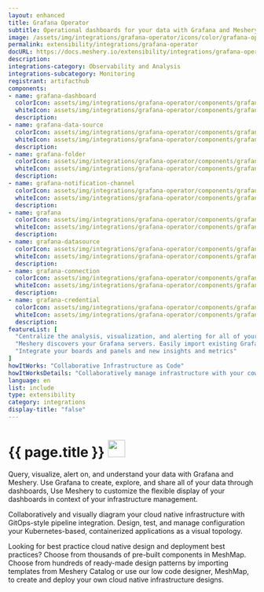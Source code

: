 ```yaml
---
layout: enhanced
title: Grafana Operator
subtitle: Operational dashboards for your data with Grafana and Meshery
image: /assets/img/integrations/grafana-operator/icons/color/grafana-operator-color.svg
permalink: extensibility/integrations/grafana-operator
docURL: https://docs.meshery.io/extensibility/integrations/grafana-operator
description: 
integrations-category: Observability and Analysis
integrations-subcategory: Monitoring
registrant: artifacthub
components: 
- name: grafana-dashboard
  colorIcon: assets/img/integrations/grafana-operator/components/grafana-dashboard/icons/color/grafana-dashboard-color.svg
  whiteIcon: assets/img/integrations/grafana-operator/components/grafana-dashboard/icons/white/grafana-dashboard-white.svg
  description: 
- name: grafana-data-source
  colorIcon: assets/img/integrations/grafana-operator/components/grafana-data-source/icons/color/grafana-data-source-color.svg
  whiteIcon: assets/img/integrations/grafana-operator/components/grafana-data-source/icons/white/grafana-data-source-white.svg
  description: 
- name: grafana-folder
  colorIcon: assets/img/integrations/grafana-operator/components/grafana-folder/icons/color/grafana-folder-color.svg
  whiteIcon: assets/img/integrations/grafana-operator/components/grafana-folder/icons/white/grafana-folder-white.svg
  description: 
- name: grafana-notification-channel
  colorIcon: assets/img/integrations/grafana-operator/components/grafana-notification-channel/icons/color/grafana-notification-channel-color.svg
  whiteIcon: assets/img/integrations/grafana-operator/components/grafana-notification-channel/icons/white/grafana-notification-channel-white.svg
  description: 
- name: grafana
  colorIcon: assets/img/integrations/grafana-operator/components/grafana/icons/color/grafana-color.svg
  whiteIcon: assets/img/integrations/grafana-operator/components/grafana/icons/white/grafana-white.svg
  description: 
- name: grafana-datasource
  colorIcon: assets/img/integrations/grafana-operator/components/grafana-datasource/icons/color/grafana-datasource-color.svg
  whiteIcon: assets/img/integrations/grafana-operator/components/grafana-datasource/icons/white/grafana-datasource-white.svg
  description: 
- name: grafana-connection
  colorIcon: assets/img/integrations/grafana-operator/components/grafana-connection/icons/color/grafana-connection-color.svg
  whiteIcon: assets/img/integrations/grafana-operator/components/grafana-connection/icons/white/grafana-connection-white.svg
  description: 
- name: grafana-credential
  colorIcon: assets/img/integrations/grafana-operator/components/grafana-credential/icons/color/grafana-credential-color.svg
  whiteIcon: assets/img/integrations/grafana-operator/components/grafana-credential/icons/white/grafana-credential-white.svg
  description: 
featureList: [
  "Centralize the analysis, visualization, and alerting for all of your data with Grafana.",
  "Meshery discovers your Grafana servers. Easily import existing Grafana dashboards and panels into Meshery",
  "Integrate your boards and panels and new insights and metrics"
]
howItWorks: "Collaborative Infrastructure as Code"
howItWorksDetails: "Collaboratively manage infrastructure with your coworkers synchronously sharing the same designs."
language: en
list: include
type: extensibility
category: integrations
display-title: "false"
---
```

<h1>{{ page.title }} <img src="{{ page.image }}" style="width: 35px; height: 35px;" /></h1>

<p>
Query, visualize, alert on, and understand your data with Grafana and Meshery. Use Grafana to create, explore, and share all of your data through dashboards,
Use Meshery to customize the flexible display of your dashboards in context of your infrastructure management.
</p>
<p>
    Collaboratively and visually diagram your cloud native infrastructure with GitOps-style pipeline integration. Design, test, and manage configuration your Kubernetes-based, containerized applications as a visual topology.
</p>
<p>
    Looking for best practice cloud native design and deployment best practices? Choose from thousands of pre-built components in MeshMap. Choose from hundreds of ready-made design patterns by importing templates from Meshery Catalog or use our low code designer, MeshMap, to create and deploy your own cloud native infrastructure designs.
</p>
